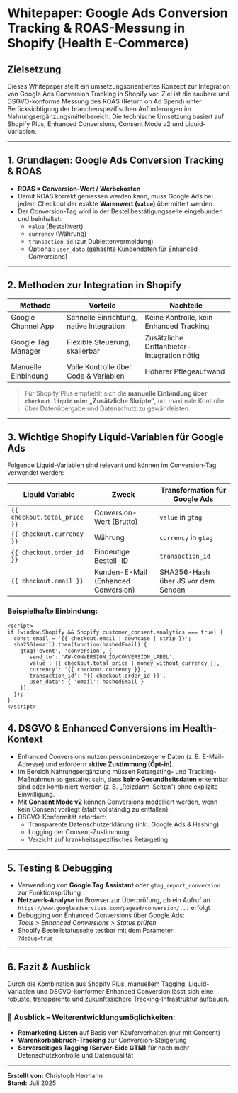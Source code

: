# Whitepaper: Google Ads Conversion Tracking & ROAS-Messung in Shopify (Health E-Commerce)

## Zielsetzung

Dieses Whitepaper stellt ein umsetzungsorientiertes Konzept zur Integration von Google Ads Conversion Tracking in Shopify vor. Ziel ist die saubere und DSGVO-konforme Messung des ROAS (Return on Ad Spend) unter Berücksichtigung der branchenspezifischen Anforderungen im Nahrungsergänzungsmittelbereich. Die technische Umsetzung basiert auf Shopify Plus, Enhanced Conversions, Consent Mode v2 und Liquid-Variablen.

---

## 1. Grundlagen: Google Ads Conversion Tracking & ROAS

- **ROAS = Conversion-Wert / Werbekosten**
- Damit ROAS korrekt gemessen werden kann, muss Google Ads bei jedem Checkout der exakte **Warenwert (`value`)** übermittelt werden.
- Der Conversion-Tag wird in der Bestellbestätigungsseite eingebunden und beinhaltet:
  - `value` (Bestellwert)
  - `currency` (Währung)
  - `transaction_id` (zur Dublettenvermeidung)
  - Optional: `user_data` (gehashte Kundendaten für Enhanced Conversions)

---

## 2. Methoden zur Integration in Shopify

| Methode              | Vorteile                               | Nachteile                                 |
|----------------------|----------------------------------------|--------------------------------------------|
| Google Channel App   | Schnelle Einrichtung, native Integration | Keine Kontrolle, kein Enhanced Tracking   |
| Google Tag Manager   | Flexible Steuerung, skalierbar         | Zusätzliche Drittanbieter-Integration nötig |
| Manuelle Einbindung  | Volle Kontrolle über Code & Variablen  | Höherer Pflegeaufwand                      |

> Für Shopify Plus empfiehlt sich die **manuelle Einbindung über `checkout.liquid` oder „Zusätzliche Skripte“**, um maximale Kontrolle über Datenübergabe und Datenschutz zu gewährleisten.

---

## 3. Wichtige Shopify Liquid-Variablen für Google Ads

Folgende Liquid-Variablen sind relevant und können im Conversion-Tag verwendet werden:

| Liquid Variable              | Zweck                                  | Transformation für Google Ads             |
|-----------------------------|----------------------------------------|-------------------------------------------|
| `{{ checkout.total_price }}` | Conversion-Wert (Brutto)                | `value` in `gtag`                         |
| `{{ checkout.currency }}`    | Währung                                 | `currency` in `gtag`                      |
| `{{ checkout.order_id }}`    | Eindeutige Bestell-ID                   | `transaction_id`                          |
| `{{ checkout.email }}`       | Kunden-E-Mail (Enhanced Conversion)     | SHA256-Hash über JS vor dem Senden        |

### Beispielhafte Einbindung:

```liquid
<script>
if (window.Shopify && Shopify.customer_consent.analytics === true) {
  const email = '{{ checkout.email | downcase | strip }}';
  sha256(email).then(function(hashedEmail) {
    gtag('event', 'conversion', {
      'send_to': 'AW-CONVERSION_ID/CONVERSION_LABEL',
      'value': {{ checkout.total_price | money_without_currency }},
      'currency': '{{ checkout.currency }}',
      'transaction_id': '{{ checkout.order_id }}',
      'user_data': { 'email': hashedEmail }
    });
  });
}
</script>
```

## 4. DSGVO & Enhanced Conversions im Health-Kontext

- Enhanced Conversions nutzen personenbezogene Daten (z. B. E-Mail-Adresse) und erfordern **aktive Zustimmung (Opt-in)**.
- Im Bereich Nahrungsergänzung müssen Retargeting- und Tracking-Maßnahmen so gestaltet sein, dass **keine Gesundheitsdaten** erkennbar sind oder kombiniert werden (z. B. „Reizdarm-Seiten“) ohne explizite Einwilligung.
- Mit **Consent Mode v2** können Conversions modelliert werden, wenn kein Consent vorliegt (statt vollständig zu entfallen).
- DSGVO-Konformität erfordert:
  - Transparente Datenschutzerklärung (inkl. Google Ads & Hashing)
  - Logging der Consent-Zustimmung
  - Verzicht auf krankheitsspezifisches Retargeting

---

## 5. Testing & Debugging

- Verwendung von **Google Tag Assistant** oder `gtag_report_conversion` zur Funktionsprüfung
- **Netzwerk-Analyse** im Browser zur Überprüfung, ob ein Aufruf an  
  `https://www.googleadservices.com/pagead/conversion/...` erfolgt
- Debugging von Enhanced Conversions über Google Ads:  
  *Tools > Enhanced Conversions > Status prüfen*
- Shopify Bestellstatusseite testbar mit dem Parameter:  
  `?debug=true`

---

## 6. Fazit & Ausblick

Durch die Kombination aus Shopify Plus, manuellem Tagging, Liquid-Variablen und DSGVO-konformer Enhanced Conversion lässt sich eine robuste, transparente und zukunftssichere Tracking-Infrastruktur aufbauen.

### 🔭 Ausblick – Weiterentwicklungsmöglichkeiten:
- **Remarketing-Listen** auf Basis von Käuferverhalten (nur mit Consent)
- **Warenkorbabbruch-Tracking** zur Conversion-Steigerung
- **Serverseitiges Tagging (Server-Side GTM)** für noch mehr Datenschutzkontrolle und Datenqualität

---

**Erstellt von:** Christoph Hermann  
**Stand:** Juli 2025